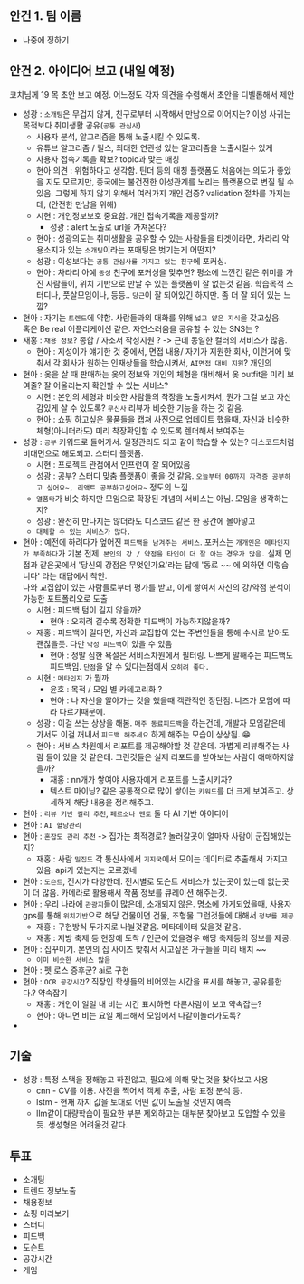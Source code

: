 ## 안건 1. 팀 이름

- 나중에 정하기

## 안건 2. 아이디어 보고 (내일 예정)

코치님께 19 목 초안 보고 예정. 어느정도 각자 의견을 수렴해서 초안을 디벨롭해서 제안

- 성광 : `소개팅`은 무겁지 않게, 친구로부터 시작해서 만남으로 이어지는? 이성 사귀는 목적보다 취미생활 공유(`공통 관심사`)
  - 사용자 분석, 알고리즘을 통해 노출시킬 수 있도록.
  - 유튜브 알고리즘 / 릴스, 최대한 연관성 있는 알고리즘을 노출시킬수 있게
  - 사용자 접속기록을 확보? topic과 맞는 매칭
  - 현아 의견 : 위험하다고 생각함. 틴더 등의 매칭 플랫폼도 처음에는 의도가 좋았을 지도 모르지만, 종국에는 불건전한 이성관계를 노리는 플랫폼으로 변질 될 수 있음. 그렇게 하지 않기 위해서 여러가지 개인 검증? validation 절차를 가지는데, (안전한 만남을 위해)
  - 시현 : 개인정보보호 중요함. 개인 접속기록을 제공할까?
    - 성광 : alert 노출로 url을 가져온다?
  - 현아 : 성광의도는 취미생활을 공유할 수 있는 사람들을 타겟이라면, 차라리 악용소지가 있는 `소개팅`이라는 포매팅은 벗기는게 어떤지?
  - 성광 : 이성보다는 `공통 관심사를 가지고 있는 친구`에 포커싱.
  - 현아 : 차라리 아예 `동성` 친구에 포커싱을 맞추면? 평소에 느낀건 같은 취미를 가진 사람들이, 위치 기반으로 만날 수 있는 플랫폼이 잘 없는것 같음. 학습목적 스터디나, 풋살모임이나, 등등.. `당근`이 잘 되어있긴 하지만. 좀 더 잘 되어 있는 느낌?
- 현아 : 자기는 `트렌드`에 약함. 사람들과의 대화를 위해 `넓고 얕은 지식`을 갖고싶음.  
혹은 Be real 어플리케이션 같은. 자연스러움을 공유할 수 있는 SNS는 ?
- 재홍 : `채용 정보`? 종합 / 자소서 작성지원 ? -> 근데 동일한 컬러의 서비스가 많음.
  - 현아 : 지성이가 얘기한 것 중에서, 면접 내용/ 자기가 지원한 회사, 이런거에 맞춰서 각 회사가 원하는 인재상들을 학습시켜서, `AI면접 대비 지원`? 개인의
- 현아 : 옷을 살 때 판매하는 옷의 정보와 개인의 체형을 대비해서 옷 outfit을 미리 보여줄? 잘 어울리는지 확인할 수 있는 서비스?
  - 시현 : 본인의 체형과 비슷한 사람들의 착장을 노출시켜서, 뭔가 그걸 보고 자신감있게 살 수 있도록? `무신사` 리뷰가 비슷한 기능을 하는 것 같음.
  - 현아 : 쇼핑 하고싶은 물품들을 캡쳐 사진으로 업데이트 했을때, 자신과 비슷한 체형(아니더라도) 미리 착장확인할 수 있도록 렌더해서 보여주는
- 성광 : `공부` 키워드로 들어가서. 일정관리도 되고 같이 학습할 수 있는? 디스코드처럼 비대면으로 해도되고. 스터디 플랫폼.
  - 시현 : 프로젝트 관점에서 인프런이 잘 되어있음
  - 성광 : 공부? 스터디 맞춤 플랫폼이 좋을 것 같음. `오늘부터 00까지 자격증 공부하고 싶어요~, 리액트 공부하고싶어요~` 정도의 느낌
  - `열품타`가 비슷 하지만 모임으로 확장된 개념의 서비스는 아님. 모임을 생각하는지?
  - 성광 : 완전히 만나지는 않더라도 디스코드 같은 한 공간에 몰아넣고
  - `대체할 수 있는 서비스가 많다.`
- 현아 : 예전에 하려다가 엎어진 `피드백을 남겨주는 서비스`. 포커스는 `개개인은 메타인지가 부족하다`가 기본 전제. `본인의 강 / 약점을 타인이 더 잘 아는 경우가 많음.` 실제 면접과 같은곳에서 '당신의 강점은 무엇인가요'라는 답에 '동료 ~~ 에 의하면 이렇습니다' 라는 대답에서 착안.  
나와 교집합이 있는 사람들로부터 평가를 받고, 이게 쌓여서 자신의 강/약점 분석이 가능한 포트폴리오로 도출
  - 시현 : 피드백 텀이 길지 않을까?
    - 현아 : 오히려 길수록 정확한 피드백이 가능하지않을까?
  - 재홍 : 피드백이 길다면, 자신과 교집합이 있는 주변인들을 통해 수시로 받아도 괜찮을듯. 다만 `악성 피드백`이 있을 수 있음
    - 현아 : 정말 심한 욕설은 서비스차원에서 필터링. 나쁘게 말해주는 피드백도 피드백임. `단점`을 알 수 있다는점에서 `오히려 좋다.`
  - 시현 : `메타인지` 가 뭘까
    - 윤호 : 목적 / 모임 별 카테고리화 ?
    - 현아 : 나 자신을 알아가는 것을 했을때 객관적인 장단점. 니즈가 모임에 따라 다르기때문에.
  - 성광 : 이걸 쓰는 상상을 해봄. `매주 동료피드백`을 하는건데, 개발자 모임같은데 가서도 이걸 꺼내서 `피드백 해주세요` 하게 해주는 모습이 상상됨. 😁
  - 현아 : 서비스 차원에서 리포트를 제공해야할 것 같은데. 가볍게 리뷰해주는 사람 들이 있을 것 같은데. 그런것들은 실제 리포트를 받아보는 사람이 애매하지않을까?
    - 재홍 : nn개가 쌓여야 사용자에게 리포트를 노출시키자?
    - 텍스트 마이닝? 같은 공통적으로 많이 쌓이는 `키워드`를 더 크게 보여주고. 상세하게 해당 내용을 정리해주고.
- 현아 : `리뷰 기반 컬리 추천`, `페르소나 멘토` 둘 다 AI 기반 아이디어
- 현아 : `AI 혈당관리`
- 현아 : `혼잡도 관리 추천` -> 집가는 최적경로? 놀러갈곳이 얼마자 사람이 군집해있는지?
  - 재홍 : 사람 `밀집도` 각 통신사에서 `기지국`에서 모이는 데이터로 추출해서 가지고있음. api가 있는지는 모르겠네
- 현아 : `도슨트`, 전시가 다양한데. 전시별로 도슨트 서비스가 있는곳이 있는데 없는곳이 더 많음. 카메라로 활용해서 작품 정보를 큐레이션 해주는것.
- 현아 : 우리 나라에 `관광지`들이 많은데, 소개되지 않은. 명소에 가게되었을때, 사용자 gps를 통해 `위치기반`으로 해당 건물이면 건물, 조형물 그런것들에 대해서 `정보를 제공`
  - 재홍 : 구현방식 두가지로 나뉠것같음. 메타데이터 있을것 같음.
  - 재홍 : 지방 축제 등 현장에 도착 / 인근에 있을경우 해당 축제등의 정보를 제공.
- 현아 : 집꾸미기. 본인의 집 사이즈 맞춰서 사고싶은 가구들을 미리 배치 ~~
  - `이미 비슷한 서비스 많음`
- 현아 : 펫 로스 증후군? ai로 구현
- 현아 : `OCR 공강시간`? 직장인 학생들의 비어있는 시간을 표시를 해놓고, 공유를한다.? 약속잡기
  - 재홍 : 개인이 일일 내 비는 시간 표시하면 다른사람이 보고 약속잡는?
  - 현아 : 아니면 비는 요일 체크해서 모임에서 다같이놀러가도록? 
- 

## 기술

- 성광 : 특정 스택을 정해놓고 하진않고, 필요에 의해 맞는것을 찾아보고 사용
  - cnn - CV를 이용. 사진을 찍어서 객체 추출, 사람 표정 분석 등.
  - lstm - 현재 까지 값을 토대로 어떤 값이 도출될 것인지 예측
  - llm같이 대량학습이 필요한 부분 제외하고는 대부분 찾아보고 도입할 수 있을듯. 생성형은 어려울것 같다.

## 투표

- 소개팅 
- 트렌드 정보노출
- 채용정보
- 쇼핑 미리보기
- 스터디
- 피드백
- 도슨트
- 공강시간
- 게임
